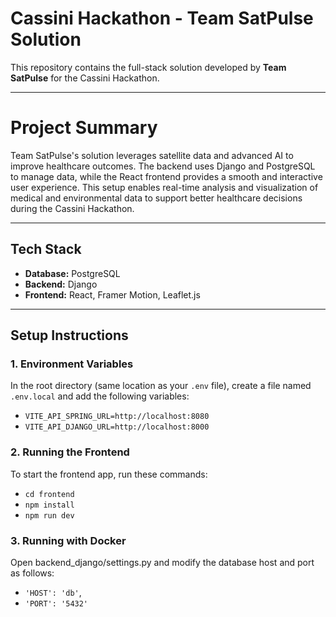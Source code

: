 # Cassini Hackathon - Team SatPulse Solution

This repository contains the full-stack solution developed by **Team SatPulse** for the Cassini Hackathon.

---

# Project Summary
Team SatPulse's solution leverages satellite data and advanced AI to improve healthcare outcomes. The backend uses Django and PostgreSQL to manage data, while the React frontend provides a smooth and interactive user experience. This setup enables real-time analysis and visualization of medical and environmental data to support better healthcare decisions during the Cassini Hackathon.

---

## Tech Stack

- **Database:** PostgreSQL  
- **Backend:** Django  
- **Frontend:** React, Framer Motion, Leaflet.js  

---

## Setup Instructions

### 1. Environment Variables  
In the root directory (same location as your `.env` file), create a file named `.env.local` and add the following variables:
- `VITE_API_SPRING_URL=http://localhost:8080`
- `VITE_API_DJANGO_URL=http://localhost:8000`

### 2. Running the Frontend

To start the frontend app, run these commands:

- `cd frontend`
- `npm install`
- `npm run dev`

### 3. Running with Docker

Open backend_django/settings.py and modify the database host and port as follows:

- `'HOST': 'db'`,
- `'PORT': '5432'`

